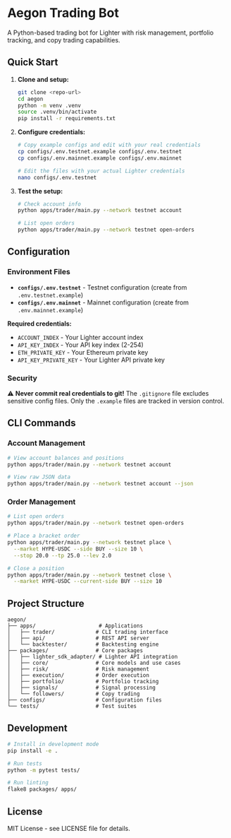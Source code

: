 # Aegon Trading Bot

A Python-based trading bot for Lighter with risk management, portfolio tracking, and copy trading capabilities.

## Quick Start

1. **Clone and setup:**
   ```bash
   git clone <repo-url>
   cd aegon
   python -m venv .venv
   source .venv/bin/activate
   pip install -r requirements.txt
   ```

2. **Configure credentials:**
   ```bash
   # Copy example configs and edit with your real credentials
   cp configs/.env.testnet.example configs/.env.testnet
   cp configs/.env.mainnet.example configs/.env.mainnet
   
   # Edit the files with your actual Lighter credentials
   nano configs/.env.testnet
   ```

3. **Test the setup:**
   ```bash
   # Check account info
   python apps/trader/main.py --network testnet account
   
   # List open orders
   python apps/trader/main.py --network testnet open-orders
   ```

## Configuration

### Environment Files

- **`configs/.env.testnet`** - Testnet configuration (create from `.env.testnet.example`)
- **`configs/.env.mainnet`** - Mainnet configuration (create from `.env.mainnet.example`)

**Required credentials:**
- `ACCOUNT_INDEX` - Your Lighter account index
- `API_KEY_INDEX` - Your API key index (2-254)
- `ETH_PRIVATE_KEY` - Your Ethereum private key
- `API_KEY_PRIVATE_KEY` - Your Lighter API private key

### Security

⚠️ **Never commit real credentials to git!** The `.gitignore` file excludes sensitive config files. Only the `.example` files are tracked in version control.

## CLI Commands

### Account Management
```bash
# View account balances and positions
python apps/trader/main.py --network testnet account

# View raw JSON data
python apps/trader/main.py --network testnet account --json
```

### Order Management
```bash
# List open orders
python apps/trader/main.py --network testnet open-orders

# Place a bracket order
python apps/trader/main.py --network testnet place \
  --market HYPE-USDC --side BUY --size 10 \
  --stop 20.0 --tp 25.0 --lev 2.0

# Close a position
python apps/trader/main.py --network testnet close \
  --market HYPE-USDC --current-side BUY --size 10
```

## Project Structure

```
aegon/
├── apps/                    # Applications
│   ├── trader/             # CLI trading interface
│   ├── api/                # REST API server
│   └── backtester/         # Backtesting engine
├── packages/               # Core packages
│   ├── lighter_sdk_adapter/ # Lighter API integration
│   ├── core/               # Core models and use cases
│   ├── risk/               # Risk management
│   ├── execution/          # Order execution
│   ├── portfolio/          # Portfolio tracking
│   ├── signals/            # Signal processing
│   └── followers/          # Copy trading
├── configs/                # Configuration files
└── tests/                  # Test suites
```

## Development

```bash
# Install in development mode
pip install -e .

# Run tests
python -m pytest tests/

# Run linting
flake8 packages/ apps/
```

## License

MIT License - see LICENSE file for details.
